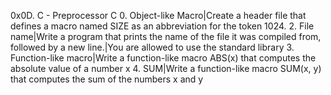 0x0D. C - Preprocessor
C
0. Object-like Macro|Create a header file that defines a macro named SIZE as an abbreviation for the token 1024.
2. File name|Write a program that prints the name of the file it was compiled from, followed by a new line.|You are allowed to use the standard library
3. Function-like macro|Write a function-like macro ABS(x) that computes the absolute value of a number x
4. SUM|Write a function-like macro SUM(x, y) that computes the sum of the numbers x and y

